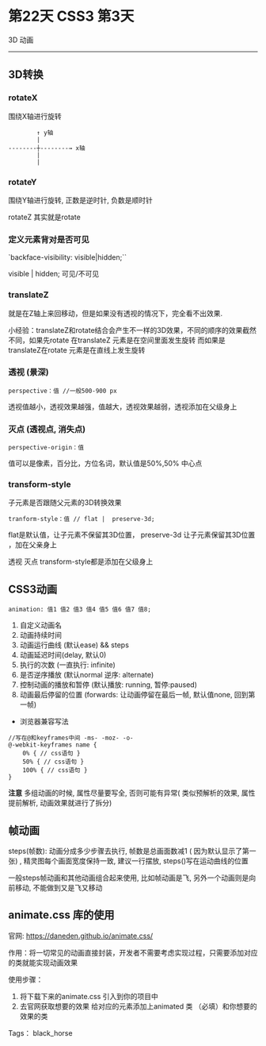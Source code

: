# 第22天 CSS3 第3天

3D 动画

---

## 3D转换

### rotateX
围绕X轴进行旋转
```
        ↑ y轴
        |
--------┼--------→ x轴
        |
        |
```
### rotateY
围绕Y轴进行旋转, 正数是逆时针, 负数是顺时针

rotateZ 其实就是rotate

### 定义元素背对是否可见

`backface-visibility: visible|hidden;``

visible | hidden; 可见/不可见

### translateZ
就是在Z轴上来回移动，但是如果没有透视的情况下，完全看不出效果.

小经验：translateZ和rotate结合会产生不一样的3D效果，不同的顺序的效果截然不同，如果先rotate 在translateZ 元素是在空间里面发生旋转 而如果是translateZ在rotate 元素是在直线上发生旋转

### 透视 (景深)
`perspective：值 //一般500-900 px`

透视值越小，透视效果越强，值越大，透视效果越弱，透视添加在父级身上

### 灭点 (透视点, 消失点)
`perspective-origin：值 `

值可以是像素，百分比，方位名词，默认值是50%,50% 中心点

### transform-style
子元素是否跟随父元素的3D转换效果

`tranform-style：值 // flat |  preserve-3d;`

flat是默认值，让子元素不保留其3D位置， preserve-3d  让子元素保留其3D位置 ，加在父亲身上

透视 灭点 transform-style都是添加在父级身上


## CSS3动画
`animation: 值1 值2 值3 值4 值5 值6 值7 值8;`
1. 自定义动画名
2. 动画持续时间
3. 动画运行曲线 (默认ease) && steps
4. 动画延迟时间(delay, 默认0)
5. 执行的次数 (一直执行: infinite)
6. 是否逆序播放 (默认normal 逆序: alternate)
7. 控制动画的播放和暂停 (默认播放: running, 暂停:paused)
8. 动画最后停留的位置 (forwards: 让动画停留在最后一帧, 默认值none, 回到第一帧)

- 浏览器兼容写法
```
//写在@和keyframes中间 -ms- -moz- -o-
@-webkit-keyframes name {
    0% { // css语句 }
    50% { // css语句 }
    100% { // css语句 }
}
```
**注意** 多组动画的时候, 属性尽量要写全, 否则可能有异常( 类似预解析的效果, 属性提前解析, 动画效果就进行了拆分)


## 帧动画
steps(帧数): 动画分成多少步骤去执行, 帧数是总画面数减1 ( 因为默认显示了第一张) , 精灵图每个画面宽度保持一致, 建议一行摆放, steps()写在运动曲线的位置

一般steps帧动画和其他动画组合起来使用, 比如帧动画是飞, 另外一个动画则是向前移动, 不能做到又是飞又移动


## animate.css 库的使用
官网: https://daneden.github.io/animate.css/

作用：将一切常见的动画直接封装，开发者不需要考虑实现过程，只需要添加对应的类就能实现动画效果

使用步骤：
1. 将下载下来的animate.css 引入到你的项目中
2. 去官网获取想要的效果 给对应的元素添加上animated 类 （必填）和你想要的效果的类




Tags： black_horse

